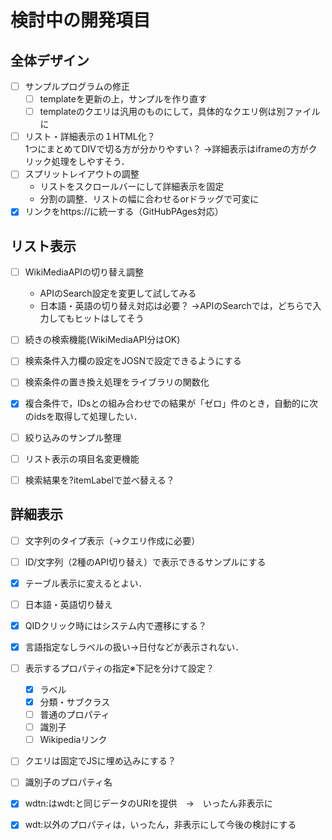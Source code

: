 # 検討中の開発項目
## 全体デザイン  
+ [ ] サンプルプログラムの修正
  + [ ] templateを更新の上，サンプルを作り直す
  + [ ] templateのクエリは汎用のものにして，具体的なクエリ例は別ファイルに
+ [ ] リスト・詳細表示の１HTML化？  
    1つにまとめてDIVで切る方が分かりやすい？ 
    →詳細表示はiframeの方がクリック処理をしやすそう． 
+ [ ] スプリットレイアウトの調整   
  + リストをスクロールバーにして詳細表示を固定  
  + 分割の調整．リストの幅に合わせるorドラッグで可変に    
+ [X] リンクをhttps://に統一する（GitHubPAges対応）
  
## リスト表示  
+ [ ] WikiMediaAPIの切り替え調整 
  + APIのSearch設定を変更して試してみる
  + 日本語・英語の切り替え対応は必要？
   →APIのSearchでは，どちらで入力してもヒットはしてそう
+ [ ] 続きの検索機能(WikiMediaAPI分はOK)
+ [ ] 検索条件入力欄の設定をJOSNで設定できるようにする
+ [ ] 検索条件の置き換え処理をライブラリの関数化
+ [X] 複合条件で，IDsとの組み合わせでの結果が「ゼロ」件のとき，自動的に次のidsを取得して処理したい．
+ [ ] 絞り込みのサンプル整理  
+ [ ] リスト表示の項目名変更機能
+ [ ] 検索結果を?itemLabelで並べ替える？


## 詳細表示
+ [ ] 文字列のタイプ表示（→クエリ作成に必要）
+ [ ] ID/文字列（2種のAPI切り替え）で表示できるサンプルにする
+ [X] テーブル表示に変えるとよい．
+ [ ] 日本語・英語切り替え  
+ [X] QIDクリック時にはシステム内で遷移にする？
+ [X] 言語指定なしラベルの扱い→日付などが表示されない．
+ [ ] 表示するプロパティの指定※下記を分けて設定？
  + [X] ラベル
  + [X] 分類・サブクラス
  + [ ] 普通のプロパティ
  + [ ] 識別子
  + [ ] Wikipediaリンク
+ [ ] クエリは固定でJSに埋め込みにする？ 
+ [ ] 識別子のプロパティ名
+ [X] wdtn:はwdt:と同じデータのURIを提供　→　いったん非表示に
+ [X] wdt:以外のプロパティは，いったん，非表示にして今後の検討にする


